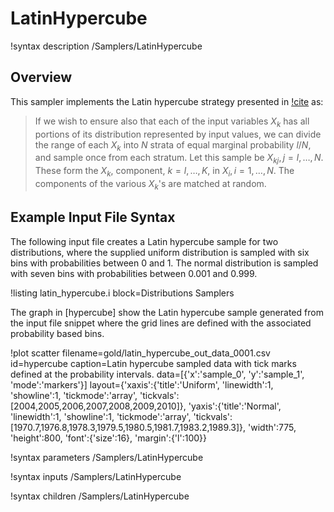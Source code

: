 # LatinHypercube

!syntax description /Samplers/LatinHypercube

## Overview

This sampler implements the Latin hypercube strategy presented in [!cite](mckay1979comparison) as:

> If we wish to ensure also that each of the input variables $X_k$ has all portions of its distribution
> represented by input values, we can divide the range of each $X_k$ into $N$ strata of equal marginal
> probability $l/N$, and sample once from each stratum. Let this sample be
> $X_{kj},\,j=l,\ldots,N$. These form the $X_k$, component, $k=l,\ldots,K$, in $X_i,\,i =
> 1,\ldots,N$. The components of the various $X_k$'s are matched at random.

## Example Input File Syntax

The following input file creates a Latin hypercube sample for two distributions, where the
supplied uniform distribution is sampled with six bins with probabilities between 0 and 1. The
normal distribution is sampled with seven bins with probabilities between 0.001 and 0.999.

!listing latin_hypercube.i block=Distributions Samplers

The graph in [hypercube] show the Latin hypercube sample generated from the input file snippet where
the grid lines are defined with the associated probability based bins.

!plot scatter filename=gold/latin_hypercube_out_data_0001.csv id=hypercube
      caption=Latin hypercube sampled data with tick marks defined at the probability intervals.
      data=[{'x':'sample_0', 'y':'sample_1', 'mode':'markers'}]
      layout={'xaxis':{'title':'Uniform', 'linewidth':1, 'showline':1, 'tickmode':'array', 'tickvals':[2004,2005,2006,2007,2008,2009,2010]},
              'yaxis':{'title':'Normal', 'linewidth':1, 'showline':1, 'tickmode':'array', 'tickvals':[1970.7,1976.8,1978.3,1979.5,1980.5,1981.7,1983.2,1989.3]},
              'width':775, 'height':800, 'font':{'size':16}, 'margin':{'l':100}}


!syntax parameters /Samplers/LatinHypercube

!syntax inputs /Samplers/LatinHypercube

!syntax children /Samplers/LatinHypercube
